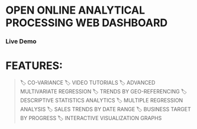 
# OPEN ONLINE ANALYTICAL PROCESSING WEB DASHBOARD
### Live Demo


# FEATURES:

> 🏷 CO-VARIANCE
> 🏷 VIDEO TUTORIALS
> 🏷 ADVANCED MULTIVARIATE REGRESSION
> 🏷 TRENDS BY GEO-REFERENCING
> 🏷 DESCRIPTIVE STATISTICS ANALYTICS
> 🏷 MULTIPLE REGRESSION ANALYSIS
> 🏷 SALES TRENDS BY DATE RANGE
> 🏷 BUSINESS TARGET BY PROGRESS 
> 🏷 INTERACTIVE VISUALIZATION GRAPHS
